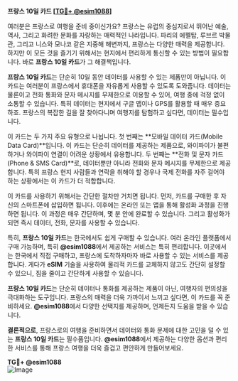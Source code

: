 **프랑스 10일 카드 [[TG💪+ @esim1088](https://t.me/s/esim1088)]**

여러분은 프랑스로 여행을 준비 중이신가요? 프랑스는 유럽의 중심지로서 뛰어난 예술, 역사, 그리고 화려한 문화를 자랑하는 매력적인 나라입니다. 파리의 에펠탑, 루브르 박물관, 그리고 니스와 모나코 같은 지중해 해변까지, 프랑스는 다양한 매력을 제공합니다. 하지만 이 모든 것을 즐기기 위해서는 현지에서 편리하게 통신할 수 있는 방법이 필요합니다. 바로 **프랑스 10일 카드**가 그 해결책입니다.

**프랑스 10일 카드**는 단순히 10일 동안 데이터를 사용할 수 있는 제품만이 아닙니다. 이 카드는 여러분이 프랑스에서 휴대폰을 자유롭게 사용할 수 있도록 도와줍니다. 데이터는 물론이고 전화 통화와 문자 메시지를 무제한으로 이용할 수 있어, 여행 중에 걱정 없이 소통할 수 있습니다. 특히 데이터는 현지에서 구글 맵이나 GPS를 활용할 때 매우 중요하죠. 프랑스의 복잡한 길을 잘 찾아다니며 여행지를 탐험하고 싶다면, 데이터는 필수입니다.

이 카드는 두 가지 주요 유형으로 나뉩니다. 첫 번째는 **모바일 데이터 카드(Mobile Data Card)**입니다. 이 카드는 단순히 데이터를 제공하는 제품으로, 와이파이가 불편하거나 와이파이 연결이 어려운 상황에서 유용합니다. 두 번째는 **전화 및 문자 카드(Phone & SMS Card)**로, 데이터뿐만 아니라 전화와 문자 메시지를 무제한으로 제공합니다. 특히 프랑스 현지 사람들과 연락을 취해야 할 경우나 국제 전화를 자주 걸어야 하는 상황에서는 이 카드가 더 적합합니다.

이 카드를 사용하기 위해서는 간단한 절차만 거치면 됩니다. 먼저, 카드를 구매한 후 자신의 스마트폰에 삽입하면 됩니다. 이후에는 온라인 또는 앱을 통해 활성화 과정을 진행하면 됩니다. 이 과정은 매우 간단하며, 몇 분 안에 완료할 수 있습니다. 그리고 활성화가 되면 즉시 데이터, 전화, 문자를 사용할 수 있습니다.

특히, **프랑스 10일 카드**는 한국에서도 쉽게 구매할 수 있습니다. 여러 온라인 플랫폼에서 구매 가능하며, 특히 **@esim1088**에서 제공하는 서비스는 특히 편리합니다. 이곳에서는 한국에서 직접 구매하고, 프랑스에 도착하자마자 바로 사용할 수 있는 서비스를 제공합니다. 게다가 **eSIM** 기술을 사용하여 물리적 카드를 교체하지 않고도 간단히 설정할 수 있으니, 짐을 줄이고 간단하게 사용할 수 있습니다.

**프랑스 10일 카드**는 단순히 데이터나 통화를 제공하는 제품이 아닌, 여행자의 편의성을 극대화하는 도구입니다. 프랑스의 매력을 더욱 가까이서 느끼고 싶다면, 이 카드를 꼭 준비하세요. **@esim1088**에서 다양한 선택지를 제공하며, 언제든지 도움을 받을 수 있습니다.

**결론적으로**, 프랑스로의 여행을 준비하면서 데이터와 통화 문제에 대한 고민을 덜 수 있는 **프랑스 10일 카드**는 필수품입니다. **@esim1088**에서 제공하는 다양한 옵션과 편리한 서비스를 통해 프랑스 여행을 더욱 즐겁고 편안하게 만들어보세요.

**TG💪+ @esim1088**  
![Image](https://i.postimg.cc/Y0z9fWf4/image.png)